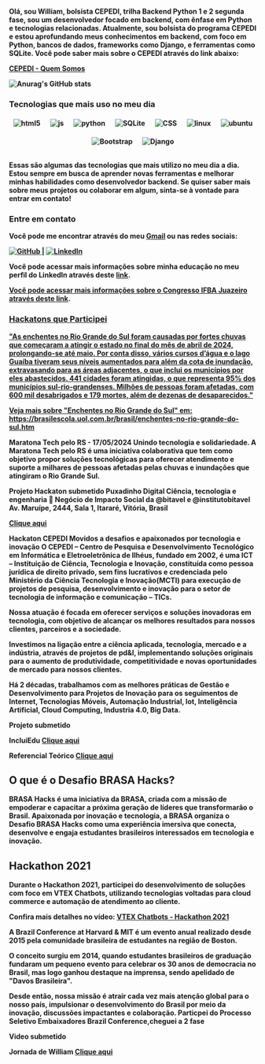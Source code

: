<p><strong>Olá, sou William, bolsista CEPEDI, trilha Backend Python 1 e 2 segunda fase,
sou um desenvolvedor focado em backend, com ênfase em Python e tecnologias relacionadas. Atualmente, sou bolsista do programa CEPEDI e estou aprofundando meus conhecimentos em backend, com foco em Python, bancos de dados, frameworks como Django, e ferramentas como SQLite. Você pode saber mais sobre o CEPEDI através do link abaixo:</p><strong>

<p><a href="https://cepedi.org.br/quem-somos/" target="_blank"><strong>CEPEDI - Quem Somos</strong></a></p>

![Anurag's GitHub stats](https://github-readme-stats.vercel.app/api?username=wil258&show=dracula)

<h3><strong>Tecnologias que mais uso no meu dia</strong></h3>
<!-- Organizando os badges horizontalmente com flexbox e maior espaçamento -->
<div style="display: flex; flex-direction: row; align-items: center; justify-content: center; flex-wrap: wrap; gap: 20px; margin-top: 20px;">

  <!-- Badge de HTML5 -->
  <img alt="html5" src="https://img.shields.io/badge/HTML5-E34F26?style=for-the-badge&logo=html5&logoColor=white">

  <!-- Badge de JavaScript -->
  <img alt="js" src="https://img.shields.io/badge/JavaScript-323330?style=for-the-badge&logo=javascript&logoColor=F7DF1E">

  <!-- Badge de Python -->
  <img alt="python" src="https://img.shields.io/badge/Python-14354C?style=for-the-badge&logo=python&logoColor=white">

  <!-- Badge de SQLite -->
  <img alt="SQLite" src="https://img.shields.io/badge/SQLite-07405E?style=for-the-badge&logo=sqlite&logoColor=white">

  <!-- Badge de CSS -->
  <img alt="CSS" src="https://img.shields.io/badge/CSS-239120?style=for-the-badge&logo=css3&logoColor=white">

  <!-- Badge de Linux -->
  <img alt="linux" src="https://img.shields.io/badge/Linux-FCC624?style=for-the-badge&logo=linux&logoColor=black">

  <!-- Badge de Ubuntu -->
  <img alt="ubuntu" src="https://img.shields.io/badge/Ubuntu-E95420?style=for-the-badge&logo=ubuntu&logoColor=white">

  <!-- Badge de Bootstrap -->
  <img alt="Bootstrap" src="https://img.shields.io/badge/Bootstrap-563D7C?style=for-the-badge&logo=bootstrap&logoColor=white">

  <!-- Badge de Django -->
  <img alt="Django" src="https://img.shields.io/badge/Django-092E20?style=for-the-badge&logo=django&logoColor=white">

</div>

<br>

<p><strong>Essas são algumas das tecnologias que mais utilizo no meu dia a dia. Estou sempre em busca de aprender novas ferramentas e melhorar minhas habilidades como desenvolvedor backend.</strong> Se quiser saber mais sobre meus projetos ou colaborar em algum, sinta-se à vontade para entrar em contato!</p>

<h3><strong>Entre em contato</strong></h3>
<p>Você pode me encontrar através do meu <a href="mailto:microempreedendorwa@gmail.com">Gmail</a> ou nas redes sociais:</p>

<p>
  <a href="https://github.com/wil258" target="_blank">
    <img src="https://img.shields.io/badge/GitHub-181717?style=for-the-badge&logo=github&logoColor=white" alt="GitHub">
  </a> | 
  <a href="https://www.linkedin.com/in/william-pereira-rodrigues-19054563/" target="_blank">
    <img src="https://img.shields.io/badge/LinkedIn-0077B5?style=for-the-badge&logo=linkedin&logoColor=white" alt="LinkedIn">
  </a>
</p>

<p>Você pode acessar mais informações sobre minha educação no meu perfil do LinkedIn através deste <a href="https://www.linkedin.com/in/william-pereira-rodrigues-19054563/details/education/1635542047926/single-media-viewer/?profileId=ACoAAA1tkrwBuqCb6qEo8lEAy0sw9zCpVIs23Ew" target="_blank"><strong>link</strong></a>.</p>


<p><a href="https://www.youtube.com/watch?v=3LPJfIKxwWc&list=PLhQjrBD2T381WAHyx1pq-sBfykqMBI7V4">
  

<p>Você pode acessar mais informações sobre o Congresso IFBA Juazeiro através deste <a href="https://www.even3.com.br/documentos/imprimir?i=69449061.0029858.1.9.8998056001842468&cc=787DE849-DC26-4C46-AA69-EEC0A135CBEE" target="_blank"><strong>link</strong></a>.</p>


<p><a href="https://portal.ifba.edu.br/" target="_blank">

<h3><strong>Hackatons que Participei </strong></h3>

<p><strong>"As enchentes no Rio Grande do Sul foram causadas por fortes chuvas que começaram a atingir o estado no final do mês de abril de 2024, prolongando-se até maio. Por conta disso, vários cursos d’água e o lago Guaíba tiveram seus níveis aumentados para além da cota de inundação, extravasando para as áreas adjacentes, o que inclui os municípios por eles abastecidos. 441 cidades foram atingidas, o que representa 95% dos municípios sul-rio-grandenses. Milhões de pessoas foram afetadas, com 600 mil desabrigados e 179 mortes, além de dezenas de desaparecidos."

Veja mais sobre "Enchentes no Rio Grande do Sul" em: https://brasilescola.uol.com.br/brasil/enchentes-no-rio-grande-do-sul.htm</strong> </p>

<p><strong> Maratona Tech pelo RS - 17/05/2024
Unindo tecnologia e solidariedade. A Maratona Tech pelo RS é uma iniciativa colaborativa que tem como objetivo propor soluções tecnológicas para oferecer atendimento e suporte a milhares de pessoas afetadas pelas chuvas e inundações que atingiram o Rio Grande Sul.

<p><strong> Projeto Hackaton submetido Puxadinho Digital
Ciência, tecnologia e engenharia
👥 Negócio de Impacto Social da @bitavel e @institutobitavel
Av. Maruípe, 2444, Sala 1, Itararé, Vitória, Brasil
<p>
  <a href="https://www.puxadinhodigital.com.br/?fbclid=PAZXh0bgNhZW0CMTEAAabQVaNB4NRunFwgNSeTlYee2fb4B6TzwpDyC3D_X5p6LjNAIu3nM_tIOAM_aem_THJl-yGH7Yu02H9JHlsYIg" target="_blank">
    Clique aqui
  </a>
</p>

<!DOCTYPE html>
<html lang="pt-br">
<head>
    <meta charset="UTF-8">
    <meta name="viewport" content="width=device-width, initial-scale=1.0">      
</p>
<p><strong> Hackaton CEPEDI Movidos a desafios e apaixonados por tecnologia e inovação
O CEPEDI –  Centro de Pesquisa e Desenvolvimento Tecnológico em Informática e Eletroeletrônica de Ilhéus, fundado em 2002, é uma ICT –  Instituição de Ciência, Tecnologia e Inovação, constituída como pessoa jurídica de direito privado, sem fins lucrativos e credenciada pelo Ministério da Ciência Tecnologia e Inovação(MCTI) para execução de projetos de pesquisa, desenvolvimento e inovação para o setor de tecnologia de informação e comunicação – TICs.

Nossa atuação é focada em oferecer serviços e soluções inovadoras em tecnologia, com objetivo de alcançar os melhores resultados para nossos clientes, parceiros e a sociedade.

Investimos na ligação entre a ciência aplicada, tecnologia, mercado e a indústria, através de projetos de pd&I, implementando soluções originais para o aumento de produtividade, competitividade e novas oportunidades de mercado para nossos clientes. 

Há 2 décadas, trabalhamos com as melhores práticas de Gestão e Desenvolvimento para Projetos de Inovação para os seguimentos de Internet, Tecnologias Móveis, Automação Industrial, Iot, Inteligência Artificial, Cloud Computing, Industria 4.0, Big Data.<strong>

<p><strong>Projeto submetido <strong>
  
<p><strong>IncluiEdu<strong>
<a href="https://docs.google.com/document/d/1PiL7NbnyG-L1OxCWNc_8YuXmJTzpNEor313A7GqLB9Y/edit?tab=t.0#heading=h.br3zpb6vgr5u">
    Clique aqui
  </a>
</p>
<p><strong> Referencial Teórico
<a href="https://doi.org/10.22491/1982-1654.137608">
    Clique aqui
  </a>
    <p>
    <h2>O que é o Desafio BRASA Hacks?</h2>
    <p>
        <strong>BRASA Hacks</strong> é uma iniciativa da BRASA, criada com a missão de empoderar e capacitar a próxima geração de líderes que transformarão o Brasil. Apaixonada por inovação e tecnologia, a BRASA organiza o Desafio BRASA Hacks como uma experiência imersiva que conecta, desenvolve e engaja estudantes brasileiros interessados em tecnologia e inovação.
    </p>
</section>

<section>
    <h2>Hackathon 2021</h2>
    <p>
        Durante o <strong>Hackathon 2021</strong>, participei do desenvolvimento de soluções com foco em <strong>VTEX Chatbots</strong>, utilizando tecnologias voltadas para cloud commerce e automação de atendimento ao cliente.
    </p>
    <p>
        Confira mais detalhes no vídeo:
        <a href="https://www.youtube.com/watch?v=0yCantvJ3gM" target="_blank">VTEX Chatbots - Hackathon 2021</a>
    </p>
</section>
</body>
</html>
  
<p><strong>A Brazil Conference at Harvard & MIT é um evento anual realizado desde 2015 pela comunidade brasileira de estudantes na região de Boston.

O conceito surgiu em 2014, quando estudantes brasileiros de graduação fundaram um pequeno evento para celebrar os 30 anos de democracia no Brasil, mas logo ganhou destaque na imprensa, sendo apelidado de "Davos Brasileira".

Desde então, nossa missão é atrair cada vez mais atenção global para o nosso país, impulsionar o desenvolvimento do Brasil por meio da inovação, discussões impactantes e colaboração. Particpei do Processo Seletivo Embaixadores Brazil Conference,cheguei a 2 fase <strong>

<p><strong>Video submetido <strong>
<p><strong>Jornada de William <strong>
<a href="https://www.youtube.com/watch?v=J1tTlnqmiWA">
    Clique aqui
